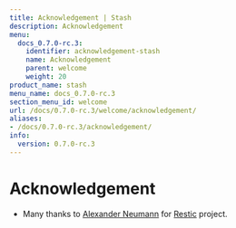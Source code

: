 ```yaml
---
title: Acknowledgement | Stash
description: Acknowledgement
menu:
  docs_0.7.0-rc.3:
    identifier: acknowledgement-stash
    name: Acknowledgement
    parent: welcome
    weight: 20
product_name: stash
menu_name: docs_0.7.0-rc.3
section_menu_id: welcome
url: /docs/0.7.0-rc.3/welcome/acknowledgement/
aliases:
- /docs/0.7.0-rc.3/acknowledgement/
info:
  version: 0.7.0-rc.3
---
```


# Acknowledgement
 - Many thanks to [Alexander Neumann](https://github.com/fd0) for [Restic](https://restic.net) project.

